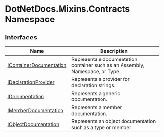 # DotNetDocs.Mixins.Contracts Namespace
## Interfaces
|Name|Description|
|---|---|
|[IContainerDocumentation](/docs/DotNetDocs/Mixins/Contracts/IContainerDocumentation.md)|Represents a documentation container such as an Assembly, Namespace, or Type.|
|[IDeclarationProvider](/docs/DotNetDocs/Mixins/Contracts/IDeclarationProvider.md)|Represents a provider for declaration strings.|
|[IDocumentation](/docs/DotNetDocs/Mixins/Contracts/IDocumentation.md)|Represents a generic documentation.|
|[IMemberDocumentation](/docs/DotNetDocs/Mixins/Contracts/IMemberDocumentation.md)|Represents a member documentation.|
|[IObjectDocumentation](/docs/DotNetDocs/Mixins/Contracts/IObjectDocumentation.md)|Represents an object documentation such as a type or member.|
